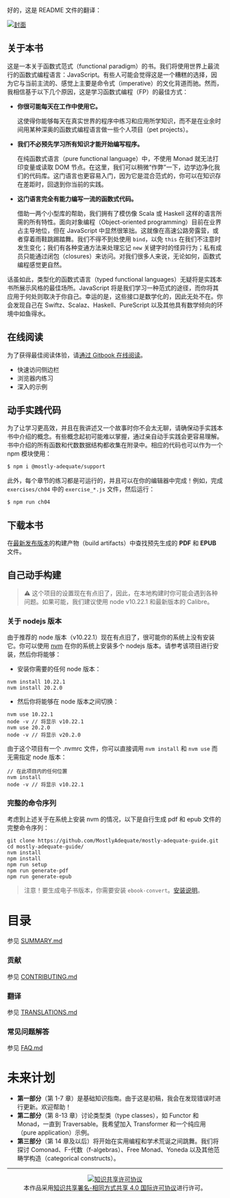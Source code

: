 好的，这是 README 文件的翻译：

[![封面](images/cover.png)](SUMMARY.md)

## 关于本书

这是一本关于函数式范式（functional paradigm）的书。我们将使用世界上最流行的函数式编程语言：JavaScript。有些人可能会觉得这是一个糟糕的选择，因为它与当前主流的、感觉上主要是命令式（imperative）的文化背道而驰。然而，我相信基于以下几个原因，这是学习函数式编程（FP）的最佳方式：

 * **你很可能每天在工作中使用它。**

    这使得你能够每天在真实世界的程序中练习和应用所学知识，而不是在业余时间用某种深奥的函数式编程语言做一些个人项目（pet projects）。


 * **我们不必预先学习所有知识才能开始编写程序。**

    在纯函数式语言（pure functional language）中，不使用 Monad 就无法打印变量或读取 DOM 节点。在这里，我们可以稍微“作弊”一下，边学边净化我们的代码库。这门语言也更容易入门，因为它是混合范式的，你可以在知识存在差距时，回退到你当前的实践。


 * **这门语言完全有能力编写一流的函数式代码。**

    借助一两个小型库的帮助，我们拥有了模仿像 Scala 或 Haskell 这样的语言所需的所有特性。面向对象编程（Object-oriented programming）目前在业界占主导地位，但在 JavaScript 中显然很笨拙。这就像在高速公路旁露营，或者穿着雨鞋跳踢踏舞。我们不得不到处使用 `bind`，以免 `this` 在我们不注意时发生变化；我们有各种变通方法来处理忘记 `new` 关键字时的怪异行为；私有成员只能通过闭包（closures）来访问。对我们很多人来说，无论如何，函数式编程感觉更自然。

话虽如此，类型化的函数式语言（typed functional languages）无疑将是实践本书所展示风格的最佳场所。JavaScript 将是我们学习一种范式的途径，而你将其应用于何处则取决于你自己。幸运的是，这些接口是数学化的，因此无处不在。你会发现自己在 Swiftz、Scalaz、Haskell、PureScript 以及其他具有数学倾向的环境中如鱼得水。


## 在线阅读

为了获得最佳阅读体验，请[通过 Gitbook 在线阅读](https://mostly-adequate.gitbooks.io/mostly-adequate-guide/)。

- 快速访问侧边栏
- 浏览器内练习
- 深入的示例


## 动手实践代码

为了让学习更高效，并且在我讲述又一个故事时你不会太无聊，请确保动手实践本书中介绍的概念。有些概念起初可能难以掌握，通过亲自动手实践会更容易理解。
书中介绍的所有函数和代数数据结构都收集在附录中。相应的代码也可以作为一个 npm 模块使用：

```bash
$ npm i @mostly-adequate/support
```

此外，每个章节的练习都是可运行的，并且可以在你的编辑器中完成！例如，完成 `exercises/ch04` 中的 `exercise_*.js` 文件，然后运行：

```bash
$ npm run ch04
```

## 下载本书

在[最新发布版本](https://github.com/MostlyAdequate/mostly-adequate-guide/releases/latest)的构建产物（build artifacts）中查找预先生成的 **PDF** 和 **EPUB** 文件。

## 自己动手构建

> ⚠️ 这个项目的设置现在有点旧了，因此，在本地构建时你可能会遇到各种问题。如果可能，我们建议使用 node v10.22.1 和最新版本的 Calibre。

### 关于 nodejs 版本

由于推荐的 node 版本（v10.22.1）现在有点旧了，很可能你的系统上没有安装它。你可以使用 [nvm](https://github.com/nvm-sh/nvm) 在你的系统上安装多个 nodejs 版本。请参考该项目进行安装，然后你将能够：

 - 安装你需要的任何 node 版本：
```
nvm install 10.22.1
nvm install 20.2.0
```
 - 然后你将能够在 node 版本之间切换：
```
nvm use 10.22.1
node -v // 将显示 v10.22.1
nvm use 20.2.0
node -v // 将显示 v20.2.0
```

由于这个项目有一个 .nvmrc 文件，你可以直接调用 `nvm install` 和 `nvm use` 而无需指定 node 版本：
```
// 在此项目内的任何位置
nvm install
node -v // 将显示 v10.22.1
```


### 完整的命令序列

考虑到上述关于在系统上安装 nvm 的情况，以下是自行生成 pdf 和 epub 文件的完整命令序列：

```
git clone https://github.com/MostlyAdequate/mostly-adequate-guide.git
cd mostly-adequate-guide/
nvm install
npm install
npm run setup
npm run generate-pdf
npm run generate-epub
```

> 注意！要生成电子书版本，你需要安装 `ebook-convert`。[安装说明](https://gitbookio.gitbooks.io/documentation/content/build/ebookconvert.html)。

# 目录

参见 [SUMMARY.md](SUMMARY.md)

### 贡献

参见 [CONTRIBUTING.md](CONTRIBUTING.md)

### 翻译

参见 [TRANSLATIONS.md](TRANSLATIONS.md)

### 常见问题解答

参见 [FAQ.md](FAQ.md)



# 未来计划

*   **第一部分**（第 1-7 章）是基础知识指南。由于这是初稿，我会在发现错误时进行更新。欢迎帮助！
*   **第二部分**（第 8-13 章）讨论类型类（type classes），如 Functor 和 Monad，一直到 Traversable。我希望加入 Transformer 和一个纯应用（pure application）示例。
*   **第三部分**（第 14 章及以后）将开始在实用编程和学术荒诞之间跳舞。我们将探讨 Comonad、F-代数（f-algebras）、Free Monad、Yoneda 以及其他范畴学构造（categorical constructs）。


---


<p align="center">
  <a rel="license" href="http://creativecommons.org/licenses/by-sa/4.0/">
    <img alt="知识共享许可协议" style="border-width:0" src="https://i.creativecommons.org/l/by-sa/4.0/88x31.png" />
  </a>
  <br />
  本作品采用<a rel="license" href="http://creativecommons.org/licenses/by-sa/4.0/">知识共享署名-相同方式共享 4.0 国际许可协议</a>进行许可。
</p>